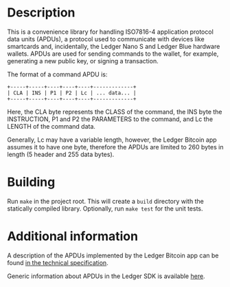 # Description

This is a convenience library for handling ISO7816-4 application protocol data
units (APDUs), a protocol used to communicate with devices like smartcards and,
incidentally, the Ledger Nano S and Ledger Blue hardware wallets. APDUs are
used for sending commands to the wallet, for example, generating a new public
key, or signing a transaction.

The format of a command APDU is:

    +-----+-----+----+----+----+-------------+
    | CLA | INS | P1 | P2 | Lc | ... data... |
    +-----+-----+----+----+----+-------------+

Here, the CLA byte represents the CLASS of the command, the INS byte the
INSTRUCTION, P1 and P2 the PARAMETERS to the command, and Lc the LENGTH of
the command data.

Generally, Lc may have a variable length, however, the Ledger Bitcoin app
assumes it to have one byte, therefore the APDUs are limited to 260 bytes
in length (5 header and 255 data bytes). 

# Building

Run `make` in the project root. This will create a `build` directory with the
statically compiled library. Optionally, run `make test` for the unit tests.

# Additional information

A description of the APDUs implemented by the Ledger Bitcoin app can be found
[in the technical specification][1].

Generic information about APDUs in the Ledger SDK is available [here][2].

[1]: https://ledgerhq.github.io/btchip-doc/bitcoin-technical-beta.html

[2]: https://ledger.readthedocs.io/en/latest/userspace/application_structure.html
